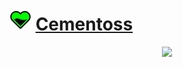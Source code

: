 # ![Image](/icons/support.png) [Cementoss](https://ultrarumble.com/character/101)
<p align="center">
    <img src="https://ultrarumble.com/assets/Character/Ch101/GUI/Variation/T_ui_Ch101_Variation_10100.png" /><br/>
</p>
